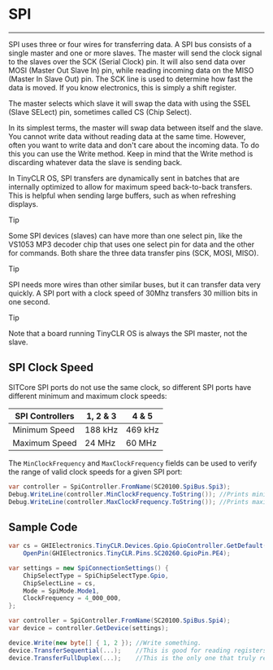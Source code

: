 # SPI
---
SPI uses three or four wires for transferring data. A SPI bus consists of a single master and one or more slaves. The master will send the clock signal to the slaves over the SCK (Serial Clock) pin. It will also send data over MOSI (Master Out Slave In) pin, while reading incoming data on the MISO (Master In Slave Out) pin. The SCK line is used to determine how fast the data is moved. If you know electronics, this is simply a shift register.

The master selects which slave it will swap the data with using the SSEL (Slave SELect) pin, sometimes called CS (Chip Select).

In its simplest terms, the master will swap data between itself and the slave. You cannot write data without reading data at the same time. However, often you want to write data and don't care about the incoming data. To do this you can use the Write method. Keep in mind that the Write method is discarding whatever data the slave is sending back.

In TinyCLR OS, SPI transfers are dynamically sent in batches that are internally optimized to allow for maximum speed back-to-back transfers. This is helpful when sending large buffers, such as when refreshing displays.

> [!Tip]
> Some SPI devices (slaves) can have more than one select pin, like the VS1053 MP3 decoder chip that uses one select pin for data and the other for commands. Both share the three data transfer pins (SCK, MOSI, MISO).

> [!Tip]
> SPI needs more wires than other similar buses, but it can transfer data very quickly. A SPI port with a clock speed of 30Mhz transfers 30 million bits in one second. 

> [!Tip]
> Note that a board running TinyCLR OS is always the SPI master, not the slave.

## SPI Clock Speed
SITCore SPI ports do not use the same clock, so different SPI ports have different minimum and maximum clock speeds:

SPI Controllers | 1, 2 & 3 | 4 & 5   
----------------|----------|---------
Minimum Speed   | 188 kHz  | 469 kHz
Maximum Speed   | 24 MHz   | 60 MHz


The `MinClockFrequency` and `MaxClockFrequency` fields can be used to verify the range of valid clock speeds for a given SPI port:
```cs
var controller = SpiController.FromName(SC20100.SpiBus.Spi3);
Debug.WriteLine(controller.MinClockFrequency.ToString()); //Prints minimum SPI clock in Hertz.
Debug.WriteLine(controller.MaxClockFrequency.ToString()); //Prints maximum SPI clock in Hertz.
```

## Sample Code

```cs
var cs = GHIElectronics.TinyCLR.Devices.Gpio.GpioController.GetDefault().
    OpenPin(GHIElectronics.TinyCLR.Pins.SC20260.GpioPin.PE4);

var settings = new SpiConnectionSettings() {
    ChipSelectType = SpiChipSelectType.Gpio,
    ChipSelectLine = cs,
    Mode = SpiMode.Mode1,
    ClockFrequency = 4_000_000,
};

var controller = SpiController.FromName(SC20100.SpiBus.Spi4);
var device = controller.GetDevice(settings);

device.Write(new byte[] { 1, 2 }); //Write something.
device.TransferSequential(...);    //This is good for reading registers.
device.TransferFullDuplex(...);    //This is the only one that truly represents how SPI works.
```